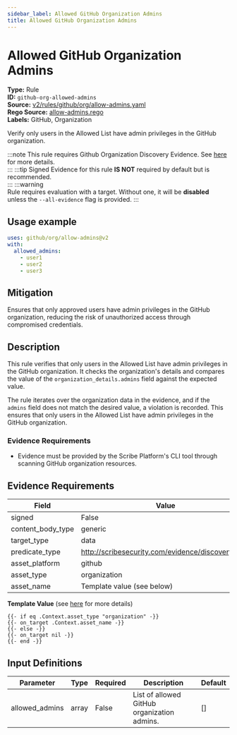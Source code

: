 ```yaml
---
sidebar_label: Allowed GitHub Organization Admins
title: Allowed GitHub Organization Admins
---  
```

# Allowed GitHub Organization Admins  
**Type:** Rule  
**ID:** `github-org-allowed-admins`  
**Source:** [v2/rules/github/org/allow-admins.yaml](https://github.com/scribe-public/sample-policies/blob/main/v2/rules/github/org/allow-admins.yaml)  
**Rego Source:** [allow-admins.rego](https://github.com/scribe-public/sample-policies/blob/main/v2/rules/github/org/allow-admins.rego)  
**Labels:** GitHub, Organization  

Verify only users in the Allowed List have admin privileges in the GitHub organization.

:::note 
This rule requires Github Organization Discovery Evidence. See [here](/docs/platforms/discover#github-discovery) for more details.  
::: 
:::tip 
Signed Evidence for this rule **IS NOT** required by default but is recommended.  
::: 
:::warning  
Rule requires evaluation with a target. Without one, it will be **disabled** unless the `--all-evidence` flag is provided.
::: 

## Usage example

```yaml
uses: github/org/allow-admins@v2
with:
  allowed_admins:
    - user1
    - user2
    - user3
```

## Mitigation  
Ensures that only approved users have admin privileges in the GitHub organization, reducing the risk of unauthorized access  through compromised credentials.


## Description  
This rule verifies that only users in the Allowed List have admin privileges in the GitHub organization.
It checks the organization's details and compares the value of the 
`organization_details.admins` field against the expected value.

The rule iterates over the organization data in the evidence, and if the `admins` field does not match 
the desired value, a violation is recorded. This ensures that only users in the Allowed List have admin privileges in the GitHub organization.

### **Evidence Requirements**
- Evidence must be provided by the Scribe Platform's CLI tool through scanning GitHub organization resources.

## Evidence Requirements  
| Field | Value |
|-------|-------|
| signed | False |
| content_body_type | generic |
| target_type | data |
| predicate_type | http://scribesecurity.com/evidence/discovery/v0.1 |
| asset_platform | github |
| asset_type | organization |
| asset_name | Template value (see below) |

**Template Value** (see [here](/docs/valint/initiatives#template-arguments) for more details)

```
{{- if eq .Context.asset_type "organization" -}}
{{- on_target .Context.asset_name -}}
{{- else -}}
{{- on_target nil -}}
{{- end -}}
```

## Input Definitions  
| Parameter | Type | Required | Description | Default |
|-----------|------|----------|-------------| --------|
| allowed_admins | array | False | List of allowed GitHub organization admins. | [] |

